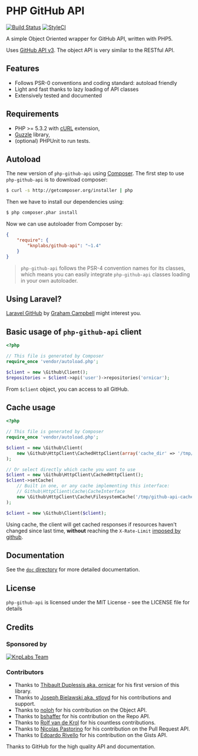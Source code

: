 # PHP GitHub API

[![Build Status](https://travis-ci.org/KnpLabs/php-github-api.svg?branch=master)](https://travis-ci.org/KnpLabs/php-github-api)
[![StyleCI](https://styleci.io/repos/3948501/shield?style=flat)](https://styleci.io/repos/3948501)

A simple Object Oriented wrapper for GitHub API, written with PHP5.

Uses [GitHub API v3](http://developer.github.com/v3/). The object API is very similar to the RESTful API.

## Features

* Follows PSR-0 conventions and coding standard: autoload friendly
* Light and fast thanks to lazy loading of API classes
* Extensively tested and documented

## Requirements

* PHP >= 5.3.2 with [cURL](http://php.net/manual/en/book.curl.php) extension,
* [Guzzle](https://github.com/guzzle/guzzle) library,
* (optional) PHPUnit to run tests.

## Autoload

The new version of `php-github-api` using [Composer](http://getcomposer.org).
The first step to use `php-github-api` is to download composer:

```bash
$ curl -s http://getcomposer.org/installer | php
```

Then we have to install our dependencies using:
```bash
$ php composer.phar install
```
Now we can use autoloader from Composer by:

```json
{
    "require": {
        "knplabs/github-api": "~1.4"
    }
}
```

> `php-github-api` follows the PSR-4 convention names for its classes, which means you can easily integrate `php-github-api` classes loading in your own autoloader.

## Using Laravel?

[Laravel GitHub](https://github.com/GrahamCampbell/Laravel-GitHub) by [Graham Campbell](https://github.com/GrahamCampbell) might interest you.

## Basic usage of `php-github-api` client

```php
<?php

// This file is generated by Composer
require_once 'vendor/autoload.php';

$client = new \Github\Client();
$repositories = $client->api('user')->repositories('ornicar');
```

From `$client` object, you can access to all GitHub.

## Cache usage

```php
<?php

// This file is generated by Composer
require_once 'vendor/autoload.php';

$client = new \Github\Client(
    new \Github\HttpClient\CachedHttpClient(array('cache_dir' => '/tmp/github-api-cache'))
);

// Or select directly which cache you want to use
$client = new \Github\HttpClient\CachedHttpClient();
$client->setCache(
    // Built in one, or any cache implementing this interface:
    // Github\HttpClient\Cache\CacheInterface
    new \Github\HttpClient\Cache\FilesystemCache('/tmp/github-api-cache')
);

$client = new \Github\Client($client);
```

Using cache, the client will get cached responses if resources haven't changed since last time,
**without** reaching the `X-Rate-Limit` [imposed by github](http://developer.github.com/v3/#rate-limiting).


## Documentation

See the [`doc` directory](doc/) for more detailed documentation.

## License

`php-github-api` is licensed under the MIT License - see the LICENSE file for details

## Credits

### Sponsored by

[![KnpLabs Team](http://knplabs.com/front/images/knp-labs-logo.png)](http://knplabs.com)

### Contributors

- Thanks to [Thibault Duplessis aka. ornicar](http://github.com/ornicar) for his first version of this library.
- Thanks to [Joseph Bielawski aka. stloyd](http://github.com/stloyd) for his contributions and support.
- Thanks to [noloh](http://github.com/noloh) for his contribution on the Object API.
- Thanks to [bshaffer](http://github.com/bshaffer) for his contribution on the Repo API.
- Thanks to [Rolf van de Krol](http://github.com/rolfvandekrol) for his countless contributions.
- Thanks to [Nicolas Pastorino](http://github.com/jeanvoye) for his contribution on the Pull Request API.
- Thanks to [Edoardo Rivello](http://github.com/erivello) for his contribution on the Gists API.

Thanks to GitHub for the high quality API and documentation.
